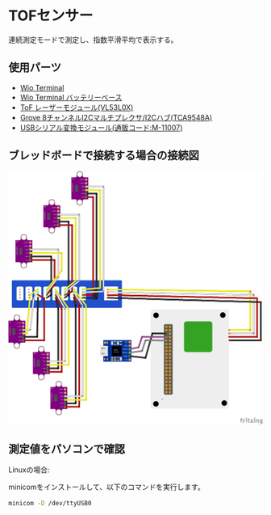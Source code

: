 # TOFセンサー

連続測定モードで測定し、指数平滑平均で表示する。

## 使用パーツ

* [Wio Terminal](https://www.switch-science.com/catalog/6360/)
* [Wio Terminal バッテリーベース](https://www.switch-science.com/catalog/6816/)
* [ToF レーザーモジュール(VL53L0X)](https://www.amazon.co.jp/gp/product/B08NDN4L9H/)
* [Grove 8チャンネルI2Cマルチプレクサ/I2Cハブ(TCA9548A)](https://eleshop.jp/shop/g/gK2C313/)
* [USBシリアル変換モジュール(通販コード:M-11007)](https://akizukidenshi.com/catalog/g/gM-11007/)

## ブレッドボードで接続する場合の接続図

![Breadboad](./images/breadboard.png)


## 測定値をパソコンで確認

Linuxの場合:

minicomをインストールして、以下のコマンドを実行します。

```bash
minicom -D /dev/ttyUSB0
```